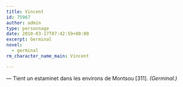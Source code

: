 ```yaml
---
title: Vincent
id: 75967
author: admin
type: personnage
date: 2010-03-17T07:42:59+00:00
excerpt: Germinal
novel:
  - germinal
rm_character_name_main: Vincent

---
```

— Tient un estaminet dans les environs de Montsou [311]. _(Germinal.)_